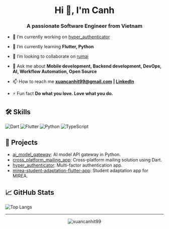 <h1 align="center">Hi 👋, I'm Canh</h1>
<h3 align="center">A passionate Software Engineer from Vietnam</h3>

- 🔭 I’m currently working on [hyper_authenticator](https://github.com/xuancanhit99/hyper_authenticator)

- 🌱 I’m currently learning **Flutter, Python**

- 👯 I’m looking to collaborate on [rumai](https://github.com/codarkat/rumai)

- 💬 Ask me about **Mobile development, Backend development, DevOps, AI, Workflow Automation, Open Source**

- 📫 How to reach me **xuancanhit99@gmail.com | [LinkedIn](https://linkedin.com/in/xuancanhit)**

- ⚡ Fun fact **Do what you love. Love what you do.**

## 🛠️ Skills
![Dart](https://img.shields.io/badge/-Dart-0175C2?style=flat-square&logo=dart&logoColor=white)
![Flutter](https://img.shields.io/badge/-Flutter-02569B?style=flat-square&logo=flutter&logoColor=white)
![Python](https://img.shields.io/badge/-Python-3776AB?style=flat-square&logo=python&logoColor=white)
![TypeScript](https://img.shields.io/badge/-TypeScript-3178C6?style=flat-square&logo=typescript&logoColor=white)

## 📌 Projects
- [ai_model_gateway](https://github.com/xuancanhit99/ai_model_gateway): AI model API gateway in Python.
- [cross_platform_mailing_app](https://github.com/xuancanhit99/cross_platform_mailing_app): Cross-platform mailing solution using Dart.
- [hyper_authenticator](https://github.com/xuancanhit99/hyper_authenticator): Multi-factor authentication app.
- [mirea-student-adaptation-flutter-app](https://github.com/xuancanhit99/mirea-student-adaptation-flutter-app): Student adaptation app for MIREA.

## 📈 GitHub Stats

![Top Langs](https://github-readme-stats.vercel.app/api/top-langs/?username=xuancanhit99&layout=compact&theme=radical)

---
<p align="center">
  <img src="https://komarev.com/ghpvc/?username=xuancanhit99&label=Profile%20views&color=0e75b6&style=flat" alt="xuancanhit99" />
</p>
